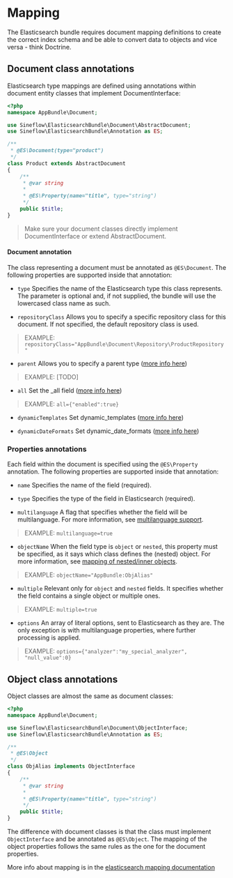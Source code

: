 # Mapping

The Elasticsearch bundle requires document mapping definitions to create the correct index schema and be able to convert data to objects and vice versa - think Doctrine. 

## Document class annotations

Elasticsearch type mappings are defined using annotations within document entity classes that implement DocumentInterface:
```php
<?php
namespace AppBundle\Document;

use Sineflow\ElasticsearchBundle\Document\AbstractDocument;
use Sineflow\ElasticsearchBundle\Annotation as ES;

/**
 * @ES\Document(type="product")
 */
class Product extends AbstractDocument
{
    /**
     * @var string
     *
     * @ES\Property(name="title", type="string")
     */
    public $title;
}
```

> Make sure your document classes directly implement DocumentInterface or extend AbstractDocument.


#### Document annotation

The class representing a document must be annotated as `@ES\Document`. The following properties are supported inside that annotation:

- `type` Specifies the name of the Elasticsearch type this class represents. The parameter is optional and, if not supplied, the bundle will use the lowercased class name as such. 

- `repositoryClass` Allows you to specify a specific repository class for this document. If not specified, the default repository class is used.

> EXAMPLE: `repositoryClass="AppBundle\Document\Repository\ProductRepository"`

- `parent` Allows you to specify a parent type ([more info here](https://www.elastic.co/guide/en/elasticsearch/reference/current/mapping-parent-field.html))
> EXAMPLE: [TODO]

- `all` Set the _all field ([more info here](https://www.elastic.co/guide/en/elasticsearch/reference/current/mapping-all-field.html)) 
> EXAMPLE: `all={"enabled":true}`

- `dynamicTemplates` Set dynamic_templates ([more info here](https://www.elastic.co/guide/en/elasticsearch/reference/current/dynamic-templates.html))

- `dynamicDateFormats` Set dynamic_date_formats ([more info here](https://www.elastic.co/guide/en/elasticsearch/reference/current/dynamic-field-mapping.html#date-detection))


### Properties annotations

Each field within the document is specified using the `@ES\Property` annotation. The following properties are supported inside that annotation:

- `name` Specifies the name of the field (required).

- `type` Specifies the type of the field in Elasticsearch (required).

- `multilanguage` A flag that specifies whether the field will be multilanguage. For more information, see [multilanguage support](i18n.md).
> EXAMPLE: `multilanguage=true`

- `objectName` When the field type is `object` or `nested`, this property must be specified, as it says which class defines the (nested) object. For more information, see [mapping of nested/inner objects](objects.md).
> EXAMPLE: `objectName="AppBundle:ObjAlias"`

- `multiple` Relevant only for `object` and `nested` fields. It specifies whether the field contains a single object or multiple ones.
> EXAMPLE: `multiple=true`

- `options` An array of literal options, sent to Elasticsearch as they are. The only exception is with multilanguage properties, where further processing is applied. 
> EXAMPLE: `options={"analyzer":"my_special_analyzer", "null_value":0}`

## Object class annotations

Object classes are almost the same as document classes:

```php
<?php
namespace AppBundle\Document;

use Sineflow\ElasticsearchBundle\Document\ObjectInterface;
use Sineflow\ElasticsearchBundle\Annotation as ES;

/**
 * @ES\Object
 */
class ObjAlias implements ObjectInterface
{
    /**
     * @var string
     *
     * @ES\Property(name="title", type="string")
     */
    public $title;
}
```

The difference with document classes is that the class must implement `ObjectInterface` and be annotated as `@ES\Object`. The mapping of the object properties follows the same rules as the one for the document properties.

More info about mapping is in the [elasticsearch mapping documentation](https://www.elastic.co/guide/en/elasticsearch/reference/current/mapping.html)
